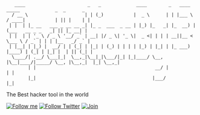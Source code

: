 ```goofy

   ____                       _   _             ____        _   ____   _____             _  _      _ 
  / __ \                     | | (_)           |  _ \      | | |___ \ / ____|           | || |    | |
 | |  | |_ __   ___ _ __ __ _| |_ _  ___  _ __ | |_) |_   _| |_  __) | (___   __ _ _   _| || |_ __| |
 | |  | | '_ \ / _ \ '__/ _` | __| |/ _ \| '_ \|  _ <| | | | __||__ < \___ \ / _` | | | |__   _/ _` |
 | |__| | |_) |  __/ | | (_| | |_| | (_) | | | | |_) | |_| | |_ ___) |____) | (_| | |_| |  | || (_| |
  \____/| .__/ \___|_|  \__,_|\__|_|\___/|_| |_|____/ \__, |\__|____/|_____/ \__, |\__,_|  |_| \__,_|
        | |                                            __/ |                    | |                  
        |_|                                           |___/                     |_|                  
```
The Best hacker tool in the world

[![Follow me](https://img.shields.io/github/followers/G4ngst4Cod3r?label=follow%20me&style=social)](https://github.com/G4ngst4Cod3r)
[![Follow Twitter](https://img.shields.io/twitter/follow/ImDaHoodCoder?label=Follow%20me&style=social)](https://twitter.com/ImDaHoodCoder)
[![Join](https://img.shields.io/discord/868499076432408627.svg?label=&logo=discord&logoColor=ffffff&color=7389D8&labelColor=6A7EC2)](https://discord.gg/JnETygUHSh)
